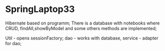 # SpringLaptop33
Hibernate based on programm;
There is a database with notebooks where CRUD, findAll,showByModel and some others methods are implemented;

Util - opens sessionFactory; dao - works with database, service - adapter for dao;
